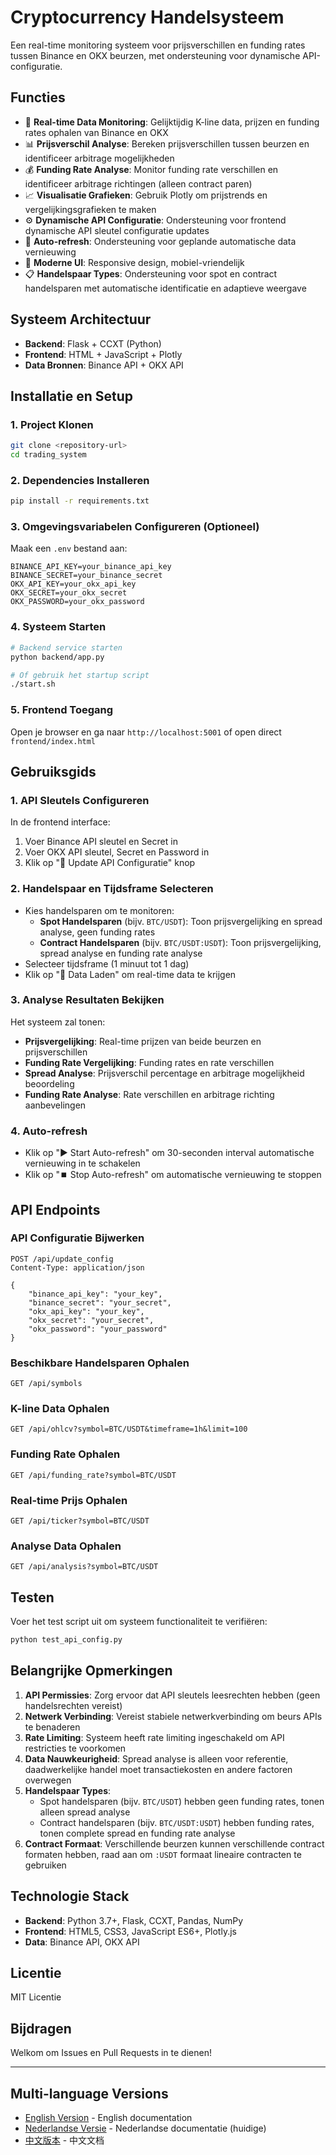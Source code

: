 # Cryptocurrency Handelsysteem

Een real-time monitoring systeem voor prijsverschillen en funding rates tussen Binance en OKX beurzen, met ondersteuning voor dynamische API-configuratie.

## Functies

- 🔄 **Real-time Data Monitoring**: Gelijktijdig K-line data, prijzen en funding rates ophalen van Binance en OKX
- 📊 **Prijsverschil Analyse**: Bereken prijsverschillen tussen beurzen en identificeer arbitrage mogelijkheden
- 💰 **Funding Rate Analyse**: Monitor funding rate verschillen en identificeer arbitrage richtingen (alleen contract paren)
- 📈 **Visualisatie Grafieken**: Gebruik Plotly om prijstrends en vergelijkingsgrafieken te maken
- ⚙️ **Dynamische API Configuratie**: Ondersteuning voor frontend dynamische API sleutel configuratie updates
- 🔄 **Auto-refresh**: Ondersteuning voor geplande automatische data vernieuwing
- 🎨 **Moderne UI**: Responsive design, mobiel-vriendelijk
- 📋 **Handelspaar Types**: Ondersteuning voor spot en contract handelsparen met automatische identificatie en adaptieve weergave

## Systeem Architectuur

- **Backend**: Flask + CCXT (Python)
- **Frontend**: HTML + JavaScript + Plotly
- **Data Bronnen**: Binance API + OKX API

## Installatie en Setup

### 1. Project Klonen

```bash
git clone <repository-url>
cd trading_system
```

### 2. Dependencies Installeren

```bash
pip install -r requirements.txt
```

### 3. Omgevingsvariabelen Configureren (Optioneel)

Maak een `.env` bestand aan:

```env
BINANCE_API_KEY=your_binance_api_key
BINANCE_SECRET=your_binance_secret
OKX_API_KEY=your_okx_api_key
OKX_SECRET=your_okx_secret
OKX_PASSWORD=your_okx_password
```

### 4. Systeem Starten

```bash
# Backend service starten
python backend/app.py

# Of gebruik het startup script
./start.sh
```

### 5. Frontend Toegang

Open je browser en ga naar `http://localhost:5001` of open direct `frontend/index.html`

## Gebruiksgids

### 1. API Sleutels Configureren

In de frontend interface:
1. Voer Binance API sleutel en Secret in
2. Voer OKX API sleutel, Secret en Password in
3. Klik op "🔧 Update API Configuratie" knop

### 2. Handelspaar en Tijdsframe Selecteren

- Kies handelsparen om te monitoren:
  - **Spot Handelsparen** (bijv. `BTC/USDT`): Toon prijsvergelijking en spread analyse, geen funding rates
  - **Contract Handelsparen** (bijv. `BTC/USDT:USDT`): Toon prijsvergelijking, spread analyse en funding rate analyse
- Selecteer tijdsframe (1 minuut tot 1 dag)
- Klik op "🔄 Data Laden" om real-time data te krijgen

### 3. Analyse Resultaten Bekijken

Het systeem zal tonen:
- **Prijsvergelijking**: Real-time prijzen van beide beurzen en prijsverschillen
- **Funding Rate Vergelijking**: Funding rates en rate verschillen
- **Spread Analyse**: Prijsverschil percentage en arbitrage mogelijkheid beoordeling
- **Funding Rate Analyse**: Rate verschillen en arbitrage richting aanbevelingen

### 4. Auto-refresh

- Klik op "▶️ Start Auto-refresh" om 30-seconden interval automatische vernieuwing in te schakelen
- Klik op "⏹️ Stop Auto-refresh" om automatische vernieuwing te stoppen

## API Endpoints

### API Configuratie Bijwerken
```
POST /api/update_config
Content-Type: application/json

{
    "binance_api_key": "your_key",
    "binance_secret": "your_secret",
    "okx_api_key": "your_key",
    "okx_secret": "your_secret",
    "okx_password": "your_password"
}
```

### Beschikbare Handelsparen Ophalen
```
GET /api/symbols
```

### K-line Data Ophalen
```
GET /api/ohlcv?symbol=BTC/USDT&timeframe=1h&limit=100
```

### Funding Rate Ophalen
```
GET /api/funding_rate?symbol=BTC/USDT
```

### Real-time Prijs Ophalen
```
GET /api/ticker?symbol=BTC/USDT
```

### Analyse Data Ophalen
```
GET /api/analysis?symbol=BTC/USDT
```

## Testen

Voer het test script uit om systeem functionaliteit te verifiëren:

```bash
python test_api_config.py
```

## Belangrijke Opmerkingen

1. **API Permissies**: Zorg ervoor dat API sleutels leesrechten hebben (geen handelsrechten vereist)
2. **Netwerk Verbinding**: Vereist stabiele netwerkverbinding om beurs APIs te benaderen
3. **Rate Limiting**: Systeem heeft rate limiting ingeschakeld om API restricties te voorkomen
4. **Data Nauwkeurigheid**: Spread analyse is alleen voor referentie, daadwerkelijke handel moet transactiekosten en andere factoren overwegen
5. **Handelspaar Types**: 
   - Spot handelsparen (bijv. `BTC/USDT`) hebben geen funding rates, tonen alleen spread analyse
   - Contract handelsparen (bijv. `BTC/USDT:USDT`) hebben funding rates, tonen complete spread en funding rate analyse
6. **Contract Formaat**: Verschillende beurzen kunnen verschillende contract formaten hebben, raad aan om `:USDT` formaat lineaire contracten te gebruiken

## Technologie Stack

- **Backend**: Python 3.7+, Flask, CCXT, Pandas, NumPy
- **Frontend**: HTML5, CSS3, JavaScript ES6+, Plotly.js
- **Data**: Binance API, OKX API

## Licentie

MIT Licentie

## Bijdragen

Welkom om Issues en Pull Requests in te dienen!

---

## Multi-language Versions

- [English Version](README_EN.md) - English documentation
- [Nederlandse Versie](README_NL.md) - Nederlandse documentatie (huidige)
- [中文版本](README.md) - 中文文档 
